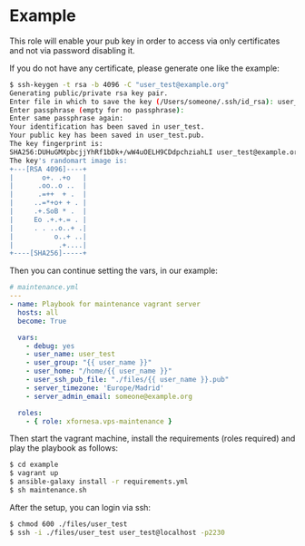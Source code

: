 # Example

This role will enable your pub key in order to access via only certificates and not via password disabling it.

If you do not have any certificate, please generate one like the example:
```bash
$ ssh-keygen -t rsa -b 4096 -C "user_test@example.org"
Generating public/private rsa key pair.
Enter file in which to save the key (/Users/someone/.ssh/id_rsa): user_test
Enter passphrase (empty for no passphrase):
Enter same passphrase again:
Your identification has been saved in user_test.
Your public key has been saved in user_test.pub.
The key fingerprint is:
SHA256:DUHuGMXpbcjjYhRf1bDk+/wW4uOELH9CDdpchziahLI user_test@example.org
The key's randomart image is:
+---[RSA 4096]----+
|       o+. .+o   |
|      .oo..o ..  |
|      .=++  + .  |
|     ..=*+o+ + . |
|     .+.SoB * .  |
|     Eo .+.+.= . |
|     . . ..o..+ .|
|          o..+ ..|
|           .+....|
+----[SHA256]-----+
```

Then you can continue setting the vars, in our example:
```yaml
# maintenance.yml
---
- name: Playbook for maintenance vagrant server
  hosts: all
  become: True

  vars:
    - debug: yes
    - user_name: user_test
    - user_group: "{{ user_name }}"
    - user_home: "/home/{{ user_name }}"
    - user_ssh_pub_file: "./files/{{ user_name }}.pub"
    - server_timezone: 'Europe/Madrid'
    - server_admin_email: someone@example.org

  roles:
    - { role: xfornesa.vps-maintenance }
```

Then start the vagrant machine, install the requirements (roles required) and play the playbook as follows:
```bash
$ cd example
$ vagrant up
$ ansible-galaxy install -r requirements.yml
$ sh maintenance.sh
```

After the setup, you can login via ssh:
```bash
$ chmod 600 ./files/user_test
$ ssh -i ./files/user_test user_test@localhost -p2230
